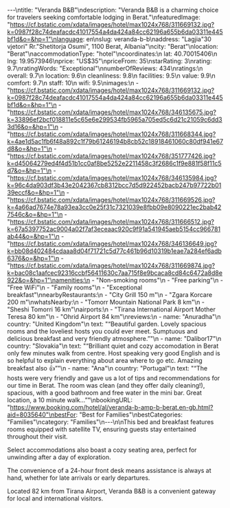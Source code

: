 ---\ntitle: "Veranda B&B"\ndescription: "Veranda B&B is a charming choice for travelers seeking comfortable lodging in Berat."\nfeaturedImage: "https://cf.bstatic.com/xdata/images/hotel/max1024x768/311669132.jpg?k=0987f28c74deafacdc41017554a4da424a84cc62196a655b6da03311e445bf1d&o=&hp=1"\nlanguage: en\nslug: veranda-b-b\naddress: "Lagjia\"30 vjetori\" Rr.\"Shetitorja Osumi\", 1100 Berat, Albania"\ncity: "Berat"\nlocation: "Berat"\naccommodationType: "hotel"\ncoordinates:\n  lat: 40.70015406\n  lng: 19.9573946\nprice: "US$35"\npriceFrom: 35\nstarRating: 3\nrating: 9.7\nratingWords: "Exceptional"\nnumberOfReviews: 434\nratings:\n  overall: 9.7\n  location: 9.6\n  cleanliness: 9.8\n  facilities: 9.5\n  value: 9.9\n  comfort: 9.7\n  staff: 10\n  wifi: 9.5\nimages:\n  - "https://cf.bstatic.com/xdata/images/hotel/max1024x768/311669132.jpg?k=0987f28c74deafacdc41017554a4da424a84cc62196a655b6da03311e445bf1d&o=&hp=1"\n  - "https://cf.bstatic.com/xdata/images/hotel/max1024x768/346135675.jpg?k=33896ef2bcf018811e5c65e6e299534fb5965a705ed5c6d21c21059c6dd33d16&o=&hp=1"\n  - "https://cf.bstatic.com/xdata/images/hotel/max1024x768/311668344.jpg?k=4ae1d5ac1fb6f48a892c1f79b61246194b8cb52c18918461060c80df941e67d8&o=&hp=1"\n  - "https://cf.bstatic.com/xdata/images/hotel/max1024x768/351777426.jpg?k=d45064279ed4f4d51b1cc0af8be5252e2211458c3f2686c1f9e881f58f11c5d7&o=&hp=1"\n  - "https://cf.bstatic.com/xdata/images/hotel/max1024x768/346135984.jpg?k=96c4da903df3b43e2042367cb8312bcc7d5d922452bacb247b97722b0139eccf&o=&hp=1"\n  - "https://cf.bstatic.com/xdata/images/hotel/max1024x768/311669526.jpg?k=4a66ad7674e78a93ea3cc0e25f31c7321039e8fbb09e8090221ec2bab427546c&o=&hp=1"\n  - "https://cf.bstatic.com/xdata/images/hotel/max1024x768/311666512.jpg?k=67a5397752ac9004a02f7af3eceaac920c9f91a541945aeb5154cc966781ab44&o=&hp=1"\n  - "https://cf.bstatic.com/xdata/images/hotel/max1024x768/346136649.jpg?k=bb08d402484cdaaa8d04f71721c5d77c461b96d10319b1eae7a284ef6adb6376&o=&hp=1"\n  - "https://cf.bstatic.com/xdata/images/hotel/max1024x768/311669874.jpg?k=bac08c1aafcec92316ccbf56411630c7aa715f8e9bcaca8cd84c6472a8d8e922&o=&hp=1"\namenities:\n  - "Non-smoking rooms"\n  - "Free parking"\n  - "Free WiFi"\n  - "Family rooms"\n  - "Exceptional breakfast"\nnearbyRestaurants:\n  - "City Grill 150 m"\n  - "Zgara Korcare 200 m"\nwhatsNearby:\n  - "Tomorr Mountain National Park 8 km"\n  - "Sheshi Tomorri 16 km"\nairports:\n  - "Tirana International Airport Mother Teresa 80 km"\n  - "Ohrid Airport 84 km"\nreviews:\n  - name: "Anuradha"\n    country: "United Kingdom"\n    text: "“Beautiful garden. Lovely spacious rooms and the loveliest hosts you could ever meet. Sumptuous and delicious breakfast and very friendly atmosphere.”"\n  - name: "Dalibor17"\n    country: "Slovakia"\n    text: "“Brilliant quiet and cozy accomodation in Berat only few minutes walk from centre. Host speaking very good English and is so helpful to explain everything about area where to go etc. Amazing breakfast also 👍”"\n  - name: "Ana"\n    country: "Portugal"\n    text: "“The hosts were very friendly and gave us a lot of tips and recommendations for our time in Berat.
The room was clean (and they offer daily cleaning!), spacious, with a good bathroom and free water in the mini bar. Great location, a 10 minute walk...”"\nbookingURL: "https://www.booking.com/hotel/al/veranda-b-amp-b-berat.en-gb.html?aid=8035640"\nbestFor: "Best for Families"\nbestCategories: "Families"\ncategory: "Families"\n---\n\nThis bed and breakfast features rooms equipped with satellite TV, ensuring guests stay entertained throughout their visit. 

Select accommodations also boast a cozy seating area, perfect for unwinding after a day of exploration. 

The convenience of a 24-hour front desk means assistance is always at hand, whether for late arrivals or early departures. 

Located 82 km from Tirana Airport, Veranda B&B is a convenient gateway for local and international visitors.